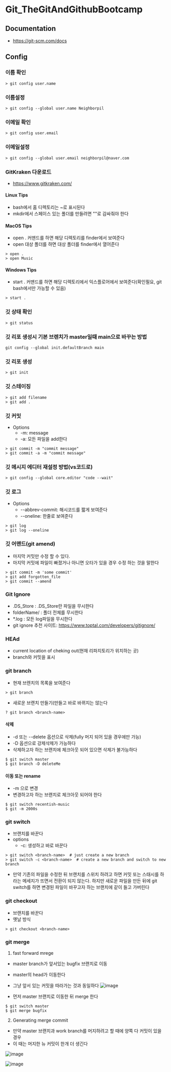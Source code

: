 # Git_TheGitAndGithubBootcamp

## Documentation
 - https://git-scm.com/docs

## Config

### 이름 확인
```
> git config user.name
```

### 이름설정
```
> git config --global user.name Neighborpil
```

### 이메일 확인
```
> git config user.email
```

### 이메일설정
```
> git config --global user.email neighborpil@naver.com
```

### GitKraken 다운로드
 - https://www.gitkraken.com/
 
#### Linux Tips
 - bash에서 홈 디렉토리는 ~로 표시된다
 - mkdir에서 스페이스 있는 폴더를 만들려면 ""로 감싸줘야 한다
 
 
#### MacOS Tips
 - open . 커맨드를 하면 해당 디렉토리를 finder에서 보여준다
 - open 대상 폴더를 하면 대상 폴더를 finder에서 열어준다
```
> open .
> open Music 
```

#### Windows Tips
 - start . 커맨드를 하면 해당 디렉토리에서 익스플로어에서 보여준다(확인필요, git bash에서만 가능할 수 있음)
```
> start .
```

### 깃 상태 확인
```
> git status
```


### 깃 리포 생성시 기본 브렌치가 master일때 main으로 바꾸는 방법
```
git config --global init.defaultBranch main
```


### 깃 리포 생성
```
> git init
```

###  깃 스테이징
```
> git add filename
> git add .
```

### 깃 커밋
 - Options
    + -m: message
    + -a: 모든 파일을 add한다
```
> git commit -m "commit message"
> git commit -a -m "commit message"
```

### 깃 메시지 에디터 재설정 방법(vs코드로)
```
> git config --global core.editor "code --wait"
```

### 깃 로그
 - Options
    + --abbrev-commit: 해시코드를 짧게 보여준다
    + --oneline: 한줄로 보여준다 
```
> git log
> git log --oneline
```

### 깃 어맨드(git amend)
 - 마지막 커밋만 수정 할 수 있다.
 - 마지막 커밋에 파일이 빠졌거나 아니면 오타가 있을 경우 수정 하는 것을 말한다
```
> git commit -m 'some commit'
> git add forgotten_file
> git commit --amend

```
 
### Git Ignore
 - .DS_Store : .DS_Store란 파일을 무시한다
 - folderName/ : 폴더 전체를 무시한다
 - *.log : 모든 log파일을 무시한다
 - git ignore 추천 사이트: https://www.toptal.com/developers/gitignore/


### HEAd
 - current location of cheking out(현재 리파지토리가 위치하는 곳)
 - branch와 커밋을 표시
 

### git branch
 - 현재 브렌치의 목록을 보여준다
```
> git branch
```
 - 새로운 브랜치 만들기(만들고 바로 바뀌지는 않는다
```
? git branch <branch-name>
```
#### 삭제
 - -d 또는 --delete 옵션으로 삭제(fully  머지 되어 있을 경우에만 가능)
 - -D 옵션으로 강제삭제가 가능하다
 - 삭제하고자 하는 브랜치에 체크아웃 되어 있으면 삭제가 불가능하다
```
$ git switch master
$ git branch -D deleteMe
```

#### 이동 또는 rename
 - -m 으로 변경
 - 변경하고자 하는 브랜치로 체크아웃 되어야 한다
```
$ git switch recentish-music
$ git -m 2000s
```

### git switch
 - 브랜치를 바꾼다
 - options
    + -c: 생성하고 바로 바꾼다
```
> git switch <branch-name>  # just create a new branch
> git switch -c <branch-name>  # create a new branch and switch to new branch

```
 - 만약 기존의 파일을 수정한 뒤 브랜치를 스위치 하려고 하면 커밋 또는 스태시를 하라는 메세지가 뜨면서 전환이 되지 않는다.
   하지만 새로운 파일을 만든 뒤에 git switch를 하면 변경된 파일이 바꾸고자 하는 브랜치에 같이 들고 가버린다

### git checkout
 - 브랜치를 바꾼다
 - 옛날 방식
```
> git checkout <branch-name>
```

### git merge
1. fast forward mrege
  - master branch가 앞서있는 bugfix 브랜치로 이동
  - master의 head가 이동한다
  - 그냥 앞서 있는 커밋을 따라가는 것과 동일하다
![image](https://user-images.githubusercontent.com/22423285/217854709-e6e190d4-1fe3-443f-ae6f-4988719a435a.png)

  - 먼저 master 브랜치로 이동한 뒤 merge 한다
```
$ git switch master
$ git merge bugfix
```

2. Generating merge commit
  - 만약 master 브랜치과 work branch를 머지하려고 할 때에 양쪽 다 커밋이 있을 경우
  - 이 때는 머지한 뉴 커밋이 한개 더 생긴다


![image](https://user-images.githubusercontent.com/22423285/217855088-36beedfa-518b-4ba3-b5ee-9c0470829d6a.png)

![image](https://user-images.githubusercontent.com/22423285/217853769-543f6c85-5223-4602-ad8f-7233b0632244.png)










